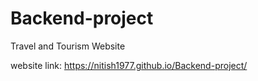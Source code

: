 # Backend-project
Travel and Tourism Website 


website link: https://nitish1977.github.io/Backend-project/
